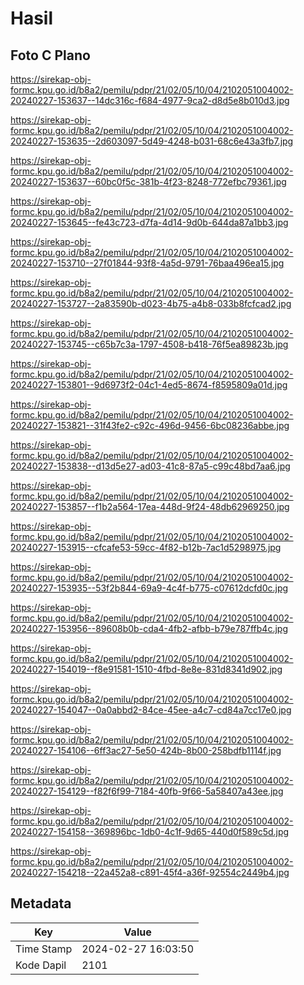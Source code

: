 # Hasil

## Foto C Plano

https://sirekap-obj-formc.kpu.go.id/b8a2/pemilu/pdpr/21/02/05/10/04/2102051004002-20240227-153637--14dc316c-f684-4977-9ca2-d8d5e8b010d3.jpg

https://sirekap-obj-formc.kpu.go.id/b8a2/pemilu/pdpr/21/02/05/10/04/2102051004002-20240227-153635--2d603097-5d49-4248-b031-68c6e43a3fb7.jpg

https://sirekap-obj-formc.kpu.go.id/b8a2/pemilu/pdpr/21/02/05/10/04/2102051004002-20240227-153637--60bc0f5c-381b-4f23-8248-772efbc79361.jpg

https://sirekap-obj-formc.kpu.go.id/b8a2/pemilu/pdpr/21/02/05/10/04/2102051004002-20240227-153645--fe43c723-d7fa-4d14-9d0b-644da87a1bb3.jpg

https://sirekap-obj-formc.kpu.go.id/b8a2/pemilu/pdpr/21/02/05/10/04/2102051004002-20240227-153710--27f01844-93f8-4a5d-9791-76baa496ea15.jpg

https://sirekap-obj-formc.kpu.go.id/b8a2/pemilu/pdpr/21/02/05/10/04/2102051004002-20240227-153727--2a83590b-d023-4b75-a4b8-033b8fcfcad2.jpg

https://sirekap-obj-formc.kpu.go.id/b8a2/pemilu/pdpr/21/02/05/10/04/2102051004002-20240227-153745--c65b7c3a-1797-4508-b418-76f5ea89823b.jpg

https://sirekap-obj-formc.kpu.go.id/b8a2/pemilu/pdpr/21/02/05/10/04/2102051004002-20240227-153801--9d6973f2-04c1-4ed5-8674-f8595809a01d.jpg

https://sirekap-obj-formc.kpu.go.id/b8a2/pemilu/pdpr/21/02/05/10/04/2102051004002-20240227-153821--31f43fe2-c92c-496d-9456-6bc08236abbe.jpg

https://sirekap-obj-formc.kpu.go.id/b8a2/pemilu/pdpr/21/02/05/10/04/2102051004002-20240227-153838--d13d5e27-ad03-41c8-87a5-c99c48bd7aa6.jpg

https://sirekap-obj-formc.kpu.go.id/b8a2/pemilu/pdpr/21/02/05/10/04/2102051004002-20240227-153857--f1b2a564-17ea-448d-9f24-48db62969250.jpg

https://sirekap-obj-formc.kpu.go.id/b8a2/pemilu/pdpr/21/02/05/10/04/2102051004002-20240227-153915--cfcafe53-59cc-4f82-b12b-7ac1d5298975.jpg

https://sirekap-obj-formc.kpu.go.id/b8a2/pemilu/pdpr/21/02/05/10/04/2102051004002-20240227-153935--53f2b844-69a9-4c4f-b775-c07612dcfd0c.jpg

https://sirekap-obj-formc.kpu.go.id/b8a2/pemilu/pdpr/21/02/05/10/04/2102051004002-20240227-153956--89608b0b-cda4-4fb2-afbb-b79e787ffb4c.jpg

https://sirekap-obj-formc.kpu.go.id/b8a2/pemilu/pdpr/21/02/05/10/04/2102051004002-20240227-154019--f8e91581-1510-4fbd-8e8e-831d8341d902.jpg

https://sirekap-obj-formc.kpu.go.id/b8a2/pemilu/pdpr/21/02/05/10/04/2102051004002-20240227-154047--0a0abbd2-84ce-45ee-a4c7-cd84a7cc17e0.jpg

https://sirekap-obj-formc.kpu.go.id/b8a2/pemilu/pdpr/21/02/05/10/04/2102051004002-20240227-154106--6ff3ac27-5e50-424b-8b00-258bdfb1114f.jpg

https://sirekap-obj-formc.kpu.go.id/b8a2/pemilu/pdpr/21/02/05/10/04/2102051004002-20240227-154129--f82f6f99-7184-40fb-9f66-5a58407a43ee.jpg

https://sirekap-obj-formc.kpu.go.id/b8a2/pemilu/pdpr/21/02/05/10/04/2102051004002-20240227-154158--369896bc-1db0-4c1f-9d65-440d0f589c5d.jpg

https://sirekap-obj-formc.kpu.go.id/b8a2/pemilu/pdpr/21/02/05/10/04/2102051004002-20240227-154218--22a452a8-c891-45f4-a36f-92554c2449b4.jpg


## Metadata

| Key        | Value               |
| ---------- | ------------------- |
| Time Stamp | 2024-02-27 16:03:50 |
| Kode Dapil | 2101                |



